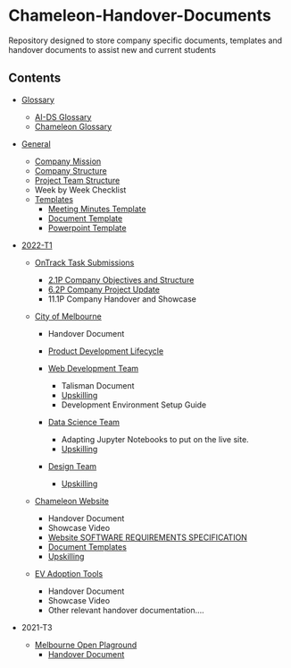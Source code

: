 # Chameleon-Handover-Documents
Repository designed to store company specific documents, templates and handover documents to assist new and current students 



## Contents 

- [Glossary](glossary) 
  -	[AI-DS Glossary](glossary/AI-DS_Glossary-v20May2022.pdf)
  -	[Chameleon Glossary](glossary/Chameleon_Glossary-v20May2022.pdf)

- [General](General) 
  -	[Company Mission](general/Company_Mission.md)
  -	[Company Structure](general/Company_Structure.png) 
  -	[Project Team Structure](general/Project_Team_Structure.png)
  -	Week by Week Checklist
  -	[Templates](general/templates)
    - [Meeting Minutes Template](general/templates/Chameleon_Meeting_Minutes_Template.docx)
    - [Document Template](general/templates/Chameleon_Document_Template.docx)
    - [Powerpoint Template](general/templates/Chameleon_Powerpoint_Template.pptx)

- [2022-T1](2022-T1)
  - [OnTrack Task Submissions](2022-T1/ontracksubmissions) 
    - [2.1P Company Objectives and Structure](2022-T1/ontracksubmissions/2.1P_Company_Objectives_&_Structure.pdf)
    - [6.2P Company Project Update](2022-T1/ontracksubmissions/6.2P_Company_Project_Update.pdf)
    - 11.1P Company Handover and Showcase
 
  - [City of Melbourne](2022-T1/cityofmelbourne)
    -  Handover Document 
    -	[Product Development Lifecycle](2022-T1/cityofmelbourne/Product_Development_Life_Cycle.docx)
    
    - [Web Development Team](2022-T1/cityofmelbourne/webdevteam)
      -	Talisman Document
      -	[Upskilling](2022-T1/cityofmelbourne/webdevteam/upskilling.md)
      -	Development Environment Setup Guide
  
    -	[Data Science Team](2022-T1/cityofmelbourne/datateam)
        -	Adapting Jupyter Notebooks to put on the live site. 
        -	[Upskilling](2022-T1/cityofmelbourne/datateam/upskilling.md)
    
    -	[Design Team](2022-T1/cityofmelbourne/designteam)
        -	[Upskilling](2022-T1/cityofmelbourne/designteam/upskilling.md) 
        
  
  - [Chameleon Website](2022-T1/chameleonwebsite)
    -	Handover Document
    -	Showcase Video
    -	[Website SOFTWARE REQUIREMENTS SPECIFICATION](2022-T1/chameleonwebsite/handover/SRS-Chameleon-WebsiteV1.0.docx)
    -	[Document Templates](2022-T1/chameleonwebsite/templates/)
    - [Upskilling](2022-T1/chameleonwebsite/handover/Chameleon_Website_Upskilling_resources.docx)
  
  
  - [EV Adoption Tools](2022-T1/evadoptiontools)
    -	Handover Document
    -	Showcase Video
    -	Other relevant handover documentation….

- 2021-T3
  - [Melbourne Open Plaground](2021-T3/cityofmelbourne)
    -	[Handover Document](2021-T3/cityofmelbourne/T3_2021_Handover_Document.pdf)







